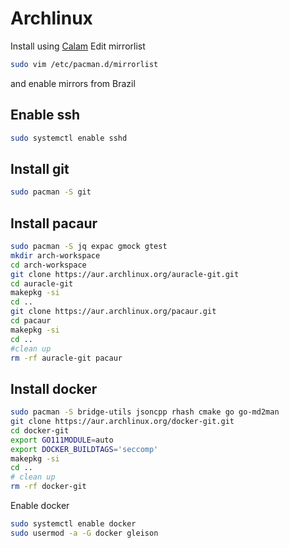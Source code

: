 # Archlinux
Install using [Calam](https://sourceforge.net/projects/blue-arch-installer/)
Edit mirrorlist
```bash
sudo vim /etc/pacman.d/mirrorlist
```
and enable mirrors from Brazil

## Enable ssh
```bash
sudo systemctl enable sshd
```
## Install git
```bash
sudo pacman -S git
```
## Install pacaur
```bash
sudo pacman -S jq expac gmock gtest
mkdir arch-workspace
cd arch-workspace
git clone https://aur.archlinux.org/auracle-git.git
cd auracle-git
makepkg -si
cd ..
git clone https://aur.archlinux.org/pacaur.git
cd pacaur
makepkg -si
cd ..
#clean up
rm -rf auracle-git pacaur
```
## Install docker
```bash
sudo pacman -S bridge-utils jsoncpp rhash cmake go go-md2man
git clone https://aur.archlinux.org/docker-git.git
cd docker-git
export GO111MODULE=auto
export DOCKER_BUILDTAGS='seccomp'
makepkg -si
cd ..
# clean up
rm -rf docker-git
```
Enable docker
```bash
sudo systemctl enable docker
sudo usermod -a -G docker gleison
```